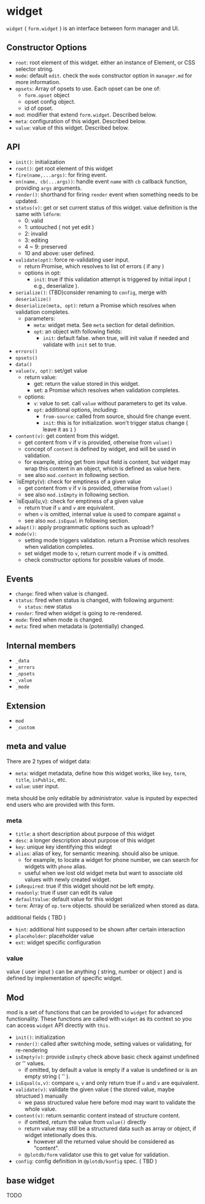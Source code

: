 # widget

`widget` ( `form.widget` ) is an interface between form manager and UI.


## Constructor Options

 - `root`: root element of this widget. either an instance of Element, or CSS selector string.
 - `mode`: default `edit`. check the `mode` constructor option in `manager.md` for more information.
 - `opsets`: Array of opsets to use. Each opset can be one of:
   - `form.opset` object
   - opset config object.
   - id of opset.
 - `mod`: modifier that extend `form.widget`. Described below.
 - `meta`: configuration of this widget. Described below.
 - `value`: value of this widget. Described below.


## API

 - `init()`: initialization
 - `root()`: get root element of this widget
 - `fire(name,...args)`: for firing event.
 - `on(name, cb(...args))`: handle event `name` with `cb` callback function, providing `args` arguments.
 - `render()`: shorthand for firing `render` event when something needs to be updated.
 - `status(v)`: get or set current status of this widget. value definition is the same with `ldform`:
   - 0: valid
   - 1: untouched ( not yet edit )
   - 2: invalid
   - 3: editing
   - 4 ~ 9: preserved
   - 10 and above: user defined.
 - `validate(opt)`: force re-validating user input.
   - return Promise, which resolves to list of errors ( if any )
   - options in opt:
     - `init`: true if this validation attempt is triggered by initial input ( e.g., deserialize ).
 - `serialize()`: (TBD)consider renaming to `config`, merge with `deserialize()`
 - `deserialize(meta, opt)`: return a Promise which resolves when validation completes.
   - parameters:
     - `meta`: widget meta. See `meta` section for detail definition.
     - `opt`: an object with following fields:
       - `init`: default false. when true, will init value if needed and validate with `init` set to true.
 - `errors()`
 - `opsets()`
 - `data()`
 - `value(v, opt)`: set/get value
   - return value:
     - get: return the value stored in this widget.
     - set: a Promise which resolves when validation completes.
   - options:
     - `v`: value to set. call `value` without parameters to get its value.
     - `opt`: additional options, including:
       - `from-source`: called from source, should fire change event.
       - `init`: this is for initialization. won't trigger status change ( leave it as `1` )
 - `content(v)`: get content from this widget.
   - get content from v if v is provided, otherwise from `value()`
   - concept of `content` is defined by widget, and will be used in validation.
   - for example, string get from input field is content, but widget may wrap this content in an object, which is defined as value here.
   - see also `mod.content` in following section.
 - `isEmpty(v): check for emptiness of a given value
   - get content from v if v is provided, otherwise from `value()`
   - see also `mod.isEmpty` in following section.
 - `isEqual(u,v): check for emptiness of a given value
   - return true if `u` and `v` are equivalent.
   - when `v` is omitted, internal value is used to compare against `u`
   - see also `mod.isEqual` in following section.
 - `adapt()`: apply programmatic options such as uploadr?
 - `mode(v)`:
   - setting mode triggers validation. return a Promise which resolves when validation completes.
   - set widget mode to `v`, return current mode if `v` is omitted.
   - check constructor options for possible values of mode.


## Events

 - `change`: fired when value is changed.
 - `status`: fired when status is changed, with following argument:
   - `status`: new status
 - `render`: fired when widget is going to re-rendered.
 - `mode`: fired when mode is changed.
 - `meta`: fired when metadata is (potentially) changed.


## Internal members

 - `_data`
 - `_errors`
 - `_opsets`
 - `_value`
 - `_mode`


## Extension

 - `mod`
 - `_custom`


## meta and value

There are 2 types of widget data:

 - `meta`: widget metadata, define how this widget works, like `key`, `term`, `title`, `isPublic`, etc.
 - `value`: user input.

meta should be only editable by administrator. value is inputed by expected end users who are provided with this form.


### meta

 - `title`: a short description about purpose of this widget
 - `desc`: a longer description about purpose of this widget
 - `key`: unique key identifying this widegt
 - `alias`: alias of key, for semantic meaning. should also be unique.
   - for example, to locate a widget for phone number, we can search for widgets with `phone` alias.
   - useful when we lost old widget meta but want to associate old values with newly created widget.
 - `isRequired`: true if this widget should not be left empty.
 - `readonly`: true if user can edit its value
 - `defaultValue`: default value for this widget
 - `term`: Array of `op.term` objects. should be serialized when stored as data.


additional fields ( TBD )

 - `hint`: additional hint supposed to be shown after certain interaction
 - `placeholder`: placeholder value
 - `ext`: widget specific configuration


### value

value ( user input ) can be anything ( string, number or object ) and is defined by implementation of specific widget. 


## Mod

mod is a set of functions that can be provided to `widget` for advanced functionality. These functions are called with `widget` as its context so you can access `widget` API directly with `this`.

 - `init()`: initialization
 - `render()`: called after switching mode, setting values or validating, for re-rendering
 - `isEmpty(v)`: provide `isEmpty` check above basic check against undefined or '' values.
   - if omitted, by default a value is empty if a value is undefined or is an empty string ( '' ).
 - `isEqual(u,v)`: compare `u`, `v` and only return true if `u` and `v` are equivalent.
 - `validate(v)`: validate the given value ( the stored value, maybe structued ) manually
   - we pass structured value here before mod may want to validate the whole value.
 - `content(v)`: return semantic content instead of structure content.
   - if omitted, return the value from `value()` directly
   - return value may still be a structured data such as array or object, if widget intetionally does this.
     - however all the returned value should be considered as "content".
   - `@plotdb/form` validator use this to get value for validation.
 - `config`: config definition in `@plotdb/konfig` spec. ( TBD )


## base widget

TODO
